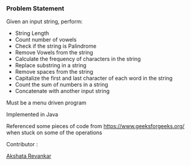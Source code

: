 ### Problem Statement

Given an input string, perform:
- String Length
- Count number of vowels
- Check if the string is Palindrome
- Remove Vowels from the string
- Calculate the frequency of characters in the string
- Replace substring in a string
- Remove spaces from the string
- Capitalize the first and last character of each word in the string
- Count the sum of numbers in a string
- Concatenate with another input string


Must be a menu driven program




Implemented in Java

Referenced some pieces of code from https://www.geeksforgeeks.org/ when stuck on some of the operations

Contributor : 

[Akshata Revankar](https://github.com/ravidyarev)
